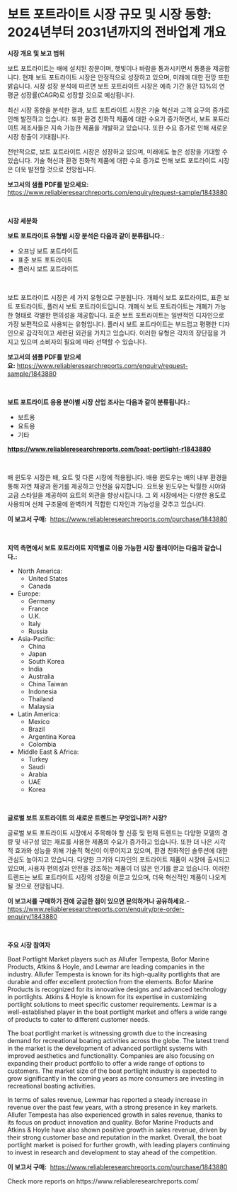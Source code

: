 <p><h1>보트 포트라이트 시장 규모 및 시장 동향: 2024년부터 2031년까지의 전바업계 개요</h1></p><p><strong>시장 개요 및 보고 범위</strong></p>
<p><p>보트 포트라이트는 배에 설치된 창문이며, 햇빛이나 바람을 통과시키면서 통풍을 제공합니다. 현재 보트 포트라이트 시장은 안정적으로 성장하고 있으며, 미래에 대한 전망 또한 밝습니다. 시장 성장 분석에 따르면 보트 포트라이트 시장은 예측 기간 동안 13%의 연평균 성장률(CAGR)로 성장할 것으로 예상됩니다. </p><p>최신 시장 동향을 분석한 결과, 보트 포트라이트 시장은 기술 혁신과 고객 요구의 증가로 인해 발전하고 있습니다. 또한 환경 친화적 제품에 대한 수요가 증가하면서, 보트 포트라이트 제조사들은 지속 가능한 제품을 개발하고 있습니다. 또한 수요 증가로 인해 새로운 시장 창출이 기대됩니다. </p><p>전반적으로, 보트 포트라이트 시장은 성장하고 있으며, 미래에도 높은 성장을 기대할 수 있습니다. 기술 혁신과 환경 친화적 제품에 대한 수요 증가로 인해 보트 포트라이트 시장은 더욱 발전할 것으로 전망됩니다.</p></p>
<p><strong>보고서의 샘플 PDF를 받으세요:</strong> <a href="https://www.reliableresearchreports.com/enquiry/request-sample/1843880">https://www.reliableresearchreports.com/enquiry/request-sample/1843880</a></p>
<p>&nbsp;</p>
<p><strong>시장 세분화</strong></p>
<p><strong>보트 포트라이트 유형별 시장 분석은 다음과 같이 분류됩니다.:</strong></p>
<p><ul><li>오프닝 보트 포트라이트</li><li>표준 보트 포트라이트</li><li>플러시 보트 포트라이트</li></ul></p>
<p>&nbsp;</p>
<p><p>보트 포트라이트 시장은 세 가지 유형으로 구분됩니다. 개폐식 보트 포트라이트, 표준 보트 포트라이트, 플러시 보트 포트라이트입니다. 개폐식 보트 포트라이트는 개폐가 가능한 형태로 각별한 편의성을 제공합니다. 표준 보트 포트라이트는 일반적인 디자인으로 가장 보편적으로 사용되는 유형입니다. 플러시 보트 포트라이트는 부드럽고 평평한 디자인으로 감각적이고 세련된 외관을 가지고 있습니다. 이러한 유형은 각자의 장단점을 가지고 있으며 소비자의 필요에 따라 선택할 수 있습니다.</p></p>
<p><strong>보고서의 샘플 PDF를 받으세요:</strong>&nbsp;<a href="https://www.reliableresearchreports.com/enquiry/request-sample/1843880">https://www.reliableresearchreports.com/enquiry/request-sample/1843880</a></p>
<p>&nbsp;</p>
<p><strong> 보트 포트라이트 응용 분야별 시장 산업 조사는 다음과 같이 분류됩니다.:</strong></p>
<p><ul><li>보트용</li><li>요트용</li><li>기타</li></ul></p>
<p><strong><a href="https://www.reliableresearchreports.com/boat-portlight-r1843880">https://www.reliableresearchreports.com/boat-portlight-r1843880</a></strong></p>
<p>&nbsp;</p>
<p><p>배 윈도우 시장은 배, 요트 및 다른 시장에 적용됩니다. 배용 윈도우는 배의 내부 환경을 통해 자연 채광과 환기를 제공하고 안전을 유지합니다. 요트용 윈도우는 탁월한 시야와 고급 스타일을 제공하여 요트의 외관을 향상시킵니다. 그 외 시장에서는 다양한 용도로 사용되며 선체 구조물에 완벽하게 적합한 디자인과 기능성을 갖추고 있습니다.</p></p>
<p><strong>이 보고서 구매:</strong>&nbsp; <a href="https://www.reliableresearchreports.com/purchase/1843880">https://www.reliableresearchreports.com/purchase/1843880</a></p>
<p>&nbsp;</p>
<p><strong>지역 측면에서 보트 포트라이트 지역별로 이용 가능한 시장 플레이어는 다음과 같습니다.:</strong></p>
<p><ul>
    <li>
        North America:
        <ul>
            <li>United States</li>
            <li>Canada</li>
        </ul>
    </li>
    <li>
        Europe:
        <ul>
            <li>Germany</li>
            <li>France</li>
            <li>U.K.</li>
            <li>Italy</li>
            <li>Russia</li>
        </ul>
    </li>
    <li>
        Asia-Pacific:
        <ul>
            <li>China</li>
            <li>Japan</li>
            <li>South Korea</li>
            <li>India</li>
            <li>Australia</li>
            <li>China Taiwan</li>
            <li>Indonesia</li>
            <li>Thailand</li>
            <li>Malaysia</li>
        </ul>
    </li>
    <li>
        Latin America:
        <ul>
            <li>Mexico</li>
            <li>Brazil</li>
            <li>Argentina Korea</li>
            <li>Colombia</li>
        </ul>
    </li>
    <li>
        Middle East & Africa:
        <ul>
            <li>Turkey</li>
            <li>Saudi</li>
            <li>Arabia</li>
            <li>UAE</li>
            <li>Korea</li>
        </ul>
    </li>
    </ul></p>
<p>&nbsp;</p>
<p><strong>글로벌 보트 포트라이트 의 새로운 트렌드는 무엇입니까? 시장?</strong></p>
<p><p>글로벌 보트 포트라이트 시장에서 주목해야 할 신흥 및 현재 트렌드는 다양한 모델의 경량 및 내구성 있는 재료를 사용한 제품의 수요가 증가하고 있습니다. 또한 더 나은 시각적 효과와 성능을 위해 기술적 혁신이 이루어지고 있으며, 환경 친화적인 솔루션에 대한 관심도 높아지고 있습니다. 다양한 크기와 디자인의 포트라이트 제품이 시장에 출시되고 있으며, 사용자 편의성과 안전을 강조하는 제품이 더 많은 인기를 끌고 있습니다. 이러한 트렌드는 보트 포트라이트 시장의 성장을 이끌고 있으며, 더욱 혁신적인 제품이 나오게 될 것으로 전망됩니다.</p></p>
<p><strong>이 보고서를 구매하기 전에 궁금한 점이 있으면 문의하거나 공유하세요.</strong>- <a href="https://www.reliableresearchreports.com/enquiry/pre-order-enquiry/1843880">https://www.reliableresearchreports.com/enquiry/pre-order-enquiry/1843880</a></p>
<p>&nbsp;</p>
<p><strong>주요 시장 참여자</strong></p>
<p><p>Boat Portlight Market players such as Allufer Tempesta, Bofor Marine Products, Atkins & Hoyle, and Lewmar are leading companies in the industry. Allufer Tempesta is known for its high-quality portlights that are durable and offer excellent protection from the elements. Bofor Marine Products is recognized for its innovative designs and advanced technology in portlights. Atkins & Hoyle is known for its expertise in customizing portlight solutions to meet specific customer requirements. Lewmar is a well-established player in the boat portlight market and offers a wide range of products to cater to different customer needs.</p><p>The boat portlight market is witnessing growth due to the increasing demand for recreational boating activities across the globe. The latest trend in the market is the development of advanced portlight systems with improved aesthetics and functionality. Companies are also focusing on expanding their product portfolio to offer a wide range of options to customers. The market size of the boat portlight industry is expected to grow significantly in the coming years as more consumers are investing in recreational boating activities.</p><p>In terms of sales revenue, Lewmar has reported a steady increase in revenue over the past few years, with a strong presence in key markets. Allufer Tempesta has also experienced growth in sales revenue, thanks to its focus on product innovation and quality. Bofor Marine Products and Atkins & Hoyle have also shown positive growth in sales revenue, driven by their strong customer base and reputation in the market. Overall, the boat portlight market is poised for further growth, with leading players continuing to invest in research and development to stay ahead of the competition.</p></p>
<p><strong>이 보고서 구매:</strong>&nbsp;&nbsp;<a href="https://www.reliableresearchreports.com/purchase/1843880">https://www.reliableresearchreports.com/purchase/1843880</a></p>
<p>Check more reports on https://www.reliableresearchreports.com/</p>